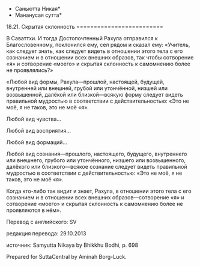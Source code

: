 * Саньютта Никая*
* Мананусая сутта*

18\.21\. Скрытая склонность
\=\=\=\=\=\=\=\=\=\=\=\=\=\=\=\=\=\=\=\=\=\=\=\=\=

В Саваттхи\. И тогда Достопочтенный Рахула отправился к Благословенному, поклонился ему, сел рядом и сказал ему: «Учитель, как следует знать, как следует видеть в отношении этого тела с его сознанием и в отношении всех внешних образов, так чтобы сотворение «я» и сотворение «моего» и скрытая склонность к самомнению более не проявлялись?»

«Любой вид формы, Рахула—прошлой, настоящей, будущей, внутренней или внешней, грубой или утончённой, низшей или возвышенной, далёкой или близкой—всякую форму следует видеть правильной мудростью в соответствии с действительностью: «Это не моё, я не таков, это не моё «я»\.

Любой вид чувства…

Любой вид восприятия…

Любой вид формаций…

Любой вид сознания—прошлого, настоящего, будущего, внутреннего или внешнего, грубого или утончённого, низшего или возвышенного, далёкого или близкого—всякое сознание следует видеть правильной мудростью в соответствии с действительностью: «Это не моё, я не таков, это не моё «я»\.

Когда кто\-либо так видит и знает, Рахула, в отношении этого тела с его сознанием и в отношении всех внешних образов—сотворение «я» и сотворение «моего» и скрытая склонность к самомнению более не проявляются в нём»\.

Перевод с английского: SV

редакция перевода: 29\.10\.2013

источник: Samyutta Nikaya by Bhikkhu Bodhi, p\. 698

Prepared for SuttaCentral by Aminah Borg\-Luck\.